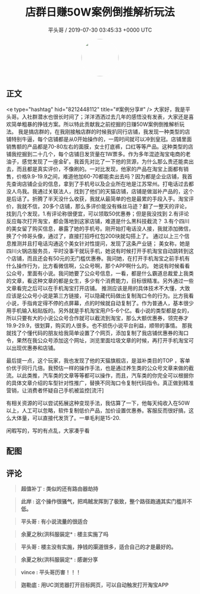 <h1 align="center">店群日赚50W案例倒推解析玩法</h1>
<p align="center">
    <a>平头哥 / 2019-07-30 03:45:33 &#43;0000 UTC</a>
</p>

<div align="center">
    <img src="https://images.zsxq.com/FryirLjNsIOutco11e0Bq0xn43oZ?e=1590940799&amp;token=kIxbL07-8jAj8w1n4s9zv64FuZZNEATmlU_Vm6zD:k12nZGW3XwRyGF9YpGtRjEWCPmw=" width="100" height="100" style="border:1px solid;border-radius:50%; color:#ffffff"/>
</div>

## 正文

<div>
&lt;e type=&#34;hashtag&#34; hid=&#34;8212448112&#34; title=&#34;#案例分享#&#34; /&gt; 大家好，我是平头哥。入社群潜水也很长时间了；洋洋洒洒过去几年的感悟没有发表，大家还是喜欢简单粗暴的挣钱方案。所以特此贡献我之前挖掘的日赚50W案例倒推解析玩法。   我是搞店群的，在我刚接触店群的时候我扒同行店铺，我发现一种类型的店铺特别牛逼，每个店铺都是从0开始操作的，一周时间就可以冲到皇冠。店铺里面销售额的产品都是70-80左右的面膜，女士打底裤，口红等等产品。这种类型的店铺我挖掘到二十几个，每个店铺日发货量在1W票多。作为多年混迹淘宝电商的老油子，感觉发现了一座金矿。我首先对比了一下他的货源，为什么那么贵还能卖出去，而且都是真实评价，不像刷的。一对比发现，他家的产品在淘宝上面都有销售，价格9.9-19.9之间，难道他加60-70都能卖出去吗？因为都是企业店铺，我首先查询店铺企业的信息，拿到了手机号以及企业所在地是江苏常州。打电话过去都没人鸟我。我通过关联法人，找到了他们的天猫店铺，店铺是做滋补产品的，这个是后话了。折腾了半天没什么收获，我就从最简单的也是最累的手段入手。淘宝评价，我就不信，20多个店铺，那么多评价能没有蛛丝马迹？翻了一整天的评论，找到几个发现，1.有评论称很便宜，可以领取50优惠券；但是我没找到    2.有评论反应每次打开淘宝，都会落地到这家店铺，难道是什么黑科技截流？    3.有个四川的美女留了购买信息，暴露了她的手机号。刚开始打电话没人接，我就添加微信，换了个帅哥头像，通过了，直接打招呼红包200块就勾搭上了。    通过以上三个信息推测并且打电话沟通这个美女针对性提问，发现了这条产业链；   美女称，她是四川火锅店服务员，平时没事干就玩手机，她说有时候打开手机淘宝自动跳转到这个店铺，而且还会有50元的无门槛优惠券。我问她，在打开手机淘宝之前手机有什么操作行为，比方看微信啊，公众号啊，那个APP啊什么的。  她说有时候看看公众号，里面有小说。我问她要了公众号信息，一看，都是什么霸道总裁爱上我类的文章，看这种文章的都是女生，多少有个消费能力，目标很精准。另外通过一些文章看完之后可以在手机淘宝打开店铺。  推测应该是用的具体技术不大懂，大致应该是公众号小说是第三方链接，可以隐藏代码做出复制淘口令的行为。比方我看小说，手指肯定得不停的点屏幕，点的时候就自动复制了。作为普通人，基本很少用手机输入粘贴版的。另外就是手机淘宝用户5-6个亿。看小说的类型都是女的，所以只要有大的小说公众号合作就可以截流到淘宝，那么大额优惠券，领完券才19.9-29.9，很划算，购买的人很多。也不损伤小说平台利益，顺带的事情。  那我就找了个懂代码的朋友给我简单设置了个网页，添加复制了我店铺优惠券的淘口令，果然在我公众号添加这个网址，浏览里面垃圾文章的时候，再打开手机淘宝可以出现优惠券和店铺。

最后提一点，这个玩家，我也发现了他的天猫旗舰店，是滋补类目的TOP ，客单价优于同行几倍。我预估一样的操作手法，也是通过养生类的公众号文章来做的截流。以此类推，汽车类的文章等等都可以操作，而且，汽车类的你完全可以根据你的具体文章介绍的车型针对性推广，替换不同淘口令复制代码指令。真正做到精准营销，让消费者怀疑自己手机被监控[流汗]    

有相关资源的可以尝试拓展这种变现手法，我估算了一下，他每天纯收入在50W以上，人工可以忽略，软件复制低价产品，加价设置优惠券。客服反而很好搞，这么大体量，可以直接代发货了。一单毛利是15-20.     

闲暇写的，写的有点乱，大家凑乎看
</div>

## 配图
<div class="image" align="center">

</div>

## 评论

<div align="left">
<div>

<blockquote >
<span> <strong>超值补丁 : 类似的还有路由器劫持 </strong></span>
</blockquote>

<blockquote >
<span> <strong>此岸 : 这个操作很骚气，把鸡贼发挥到了极致，整个路径跑通其实门槛并不低。 </strong></span>
</blockquote>

<blockquote >
<span> <strong>平头哥 : 有小说流量的很适合 </strong></span>
</blockquote>

<blockquote >
<span> <strong>余夏之秋(洪科服装定* : 楼主实施了吗 </strong></span>
</blockquote>

<blockquote >
<span> <strong>平头哥 : 楼主没有实施，挣钱的渠道很多，适合自己的才是最好的。 </strong></span>
</blockquote>

<blockquote >
<span> <strong>余夏之秋(洪科服装定* : 感谢分享 </strong></span>
</blockquote>

<blockquote >
<span> <strong>vince : 平头哥历害！！！ </strong></span>
</blockquote>

<blockquote >
<span> <strong>迦勒底 : 用UC浏览器打开目标网页，可以自动触发打开淘宝APP </strong></span>
</blockquote>

</div>
</div>